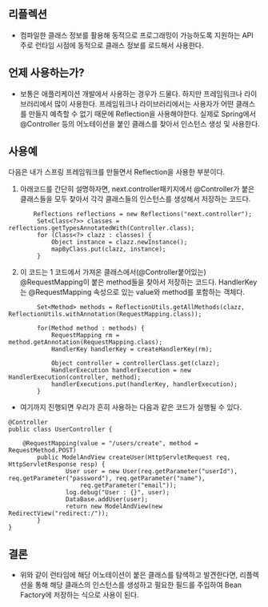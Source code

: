 ## 리플렉션
- 컴파일한 클래스 정보를 활용해 동적으로 프로그래밍이 가능하도록 지원하는 API
주로 런타임 시점에 동적으로 클래스 정보를 로드해서 사용한다.

## 언제 사용하는가?
- 보통은 애플리케이션 개발에서 사용하는 경우가 드물다. 하지만 프레임워크나 라이브러리에서 많이 사용한다.
프레임워크나 라이브러리에서는 사용자가 어떤 클래스를 만들지 예측할 수 없기 때문에 Reflection을 사용해야한다.
실제로 Spring에서 @Controller 등의 어노테이션을 붙인 클래스를 찾아서 인스턴스 생성 및 사용한다.

## 사용예
다음은 내가 스프링 프레임워크를 만들면서 Reflection을 사용한 부분이다.
    
    
1. 아래코드를 간단히 설명하자면, next.controller패키지에서 @Controller가 붙은 클래스들을 모두 찾아서 각각 클래스들의 인스턴스를 생성해서 저장하는 코드다.
```
       Reflections reflections = new Reflections("next.controller");
        Set<Class<?>> classes = reflections.getTypesAnnotatedWith(Controller.class);
        for (Class<?> clazz : classes) {
            Object instance = clazz.newInstance();
            mapByClass.put(clazz, instance);
        }
```
   
2. 이 코드는 1 코드에서 가져온 클래스에서(@Controller붙어있는) @RequestMapping이 붙은 method들을 찾아서 저장하는 코드다. HandlerKey는 @RequestMapping 속성으로 있는 value와 method를 포함하는 객체다. 
```
        Set<Method> methods = ReflectionUtils.getAllMethods(clazz, ReflectionUtils.withAnnotation(RequestMapping.class));

        for(Method method : methods) {
            RequestMapping rm = method.getAnnotation(RequestMapping.class);
            HandlerKey handlerKey = createHandlerKey(rm);

            Object controller = controllerClass.get(clazz);
            HandlerExecution handlerExecution = new HandlerExecution(controller, method);
            handlerExecutions.put(handlerKey, handlerExecution);
        }
```


- 여기까지 진행되면 우리가 흔히 사용하는 다음과 같은 코드가 실행될 수 있다.
```
@Controller
public class UserController {

	@RequestMapping(value = "/users/create", method = RequestMethod.POST)
    	public ModelAndView createUser(HttpServletRequest req, HttpServletResponse resp) {
        		User user = new User(req.getParameter("userId"), req.getParameter("password"), req.getParameter("name"),
                	req.getParameter("email"));
        		log.debug("User : {}", user);
        		DataBase.addUser(user);
        		return new ModelAndView(new RedirectView("redirect:/"));
    	}
}
```

## 결론 
- 위와 같이 런타임에 해당 어노테이션이 붙은 클래스를 탐색하고 발견한다면, 리플렉션을 통해 해당 클래스의 인스턴스를 생성하고 필요한 필드를 주입하여 Bean Factory에 저장하는 식으로 사용이 된다. 

